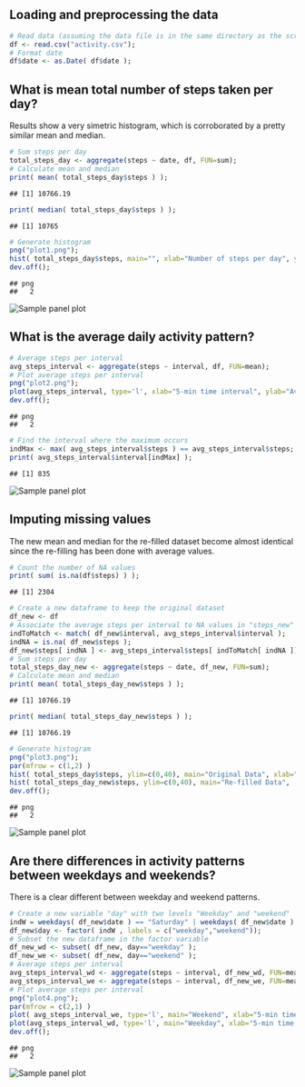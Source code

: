 ## Loading and preprocessing the data

```r
# Read data (assuming the data file is in the same directory as the script)
df <- read.csv("activity.csv");
# Format date
df$date <- as.Date( df$date );
```

## What is mean total number of steps taken per day?
Results show a very simetric histogram, which is corroborated by a pretty similar mean and median.

```r
# Sum steps per day
total_steps_day <- aggregate(steps ~ date, df, FUN=sum);
# Calculate mean and median
print( mean( total_steps_day$steps ) );
```

```
## [1] 10766.19
```

```r
print( median( total_steps_day$steps ) );
```

```
## [1] 10765
```

```r
# Generate histogram
png("plot1.png");
hist( total_steps_day$steps, main="", xlab="Number of steps per day", ylab="Frequency");
dev.off();
```

```
## png 
##   2
```
![Sample panel plot](instructions_fig/plot1.png) 

## What is the average daily activity pattern?

```r
# Average steps per interval
avg_steps_interval <- aggregate(steps ~ interval, df, FUN=mean);
# Plot average steps per interval
png("plot2.png");
plot(avg_steps_interval, type='l', xlab="5-min time interval", ylab="Average number of steps")
dev.off();
```

```
## png 
##   2
```

```r
# Find the interval where the maximum occurs
indMax <- max( avg_steps_interval$steps ) == avg_steps_interval$steps;
print( avg_steps_interval$interval[indMax] );
```

```
## [1] 835
```
![Sample panel plot](instructions_fig/plot2.png) 

## Imputing missing values
The new mean and median for the re-filled dataset become almost identical since the re-filling has been done with average values.

```r
# Count the number of NA values
print( sum( is.na(df$steps) ) );
```

```
## [1] 2304
```

```r
# Create a new dataframe to keep the original dataset
df_new <- df
# Associate the average steps per interval to NA values in "steps_new"
indToMatch <- match( df_new$interval, avg_steps_interval$interval );
indNA = is.na( df_new$steps );
df_new$steps[ indNA ] <- avg_steps_interval$steps[ indToMatch[ indNA ]];
# Sum steps per day
total_steps_day_new <- aggregate(steps ~ date, df_new, FUN=sum);
# Calculate mean and median
print( mean( total_steps_day_new$steps ) );
```

```
## [1] 10766.19
```

```r
print( median( total_steps_day_new$steps ) );
```

```
## [1] 10766.19
```

```r
# Generate histogram
png("plot3.png");
par(mfrow = c(1,2) )
hist( total_steps_day$steps, ylim=c(0,40), main="Original Data", xlab="Number of steps per day", ylab="Frequency")
hist( total_steps_day_new$steps, ylim=c(0,40), main="Re-filled Data",  xlab="Number of steps per day", ylab="Frequency")
dev.off();
```

```
## png 
##   2
```
![Sample panel plot](instructions_fig/plot3.png)

## Are there differences in activity patterns between weekdays and weekends?
There is a clear different between weekday and weekend patterns.

```r
# Create a new variable "day" with two levels "Weekday" and "weekend"
indW = weekdays( df_new$date ) == "Saturday" | weekdays( df_new$date ) == "Sunday";
df_new$day <- factor( indW , labels = c("weekday","weekend"));
# Subset the new dataframe in the factor variable
df_new_wd <- subset( df_new, day=="weekday" );
df_new_we <- subset( df_new, day=="weekend" );
# Average steps per interval
avg_steps_interval_wd <- aggregate(steps ~ interval, df_new_wd, FUN=mean);
avg_steps_interval_we <- aggregate(steps ~ interval, df_new_we, FUN=mean);
# Plot average steps per interval
png("plot4.png");
par(mfrow = c(2,1) )
plot( avg_steps_interval_we, type='l', main="Weekend", xlab="5-min time interval", ylab="Average number of steps")
plot(avg_steps_interval_wd, type='l', main="Weekday", xlab="5-min time interval", ylab="Average number of steps")
dev.off();
```

```
## png 
##   2
```
![Sample panel plot](instructions_fig/plot4.png) 
